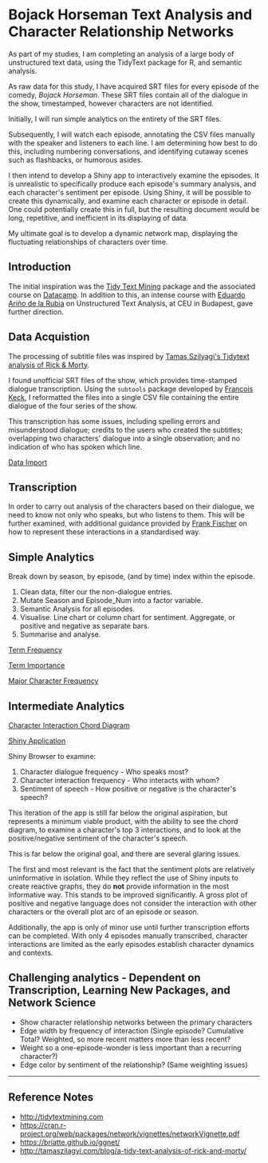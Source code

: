 # Bojack Horseman Text Analysis and Character Relationship Networks

As part of my studies, I am completing an analysis of a large body of unstructured text data, using the TidyText package for R, and semantic analysis.

As raw data for this study, I have acquired SRT files for every episode of the comedy, _Bojack Horseman_.
These SRT files contain all of the dialogue in the show, timestamped, however characters are not identified.

Initially, I will run simple analytics on the entirety of the SRT files.

Subsequently, I will watch each episode, annotating the CSV files manually with the speaker and listeners to each line.
I am determining how best to do this, including numbering conversations, and identifying cutaway scenes such as flashbacks, or humorous asides.

I then intend to develop a Shiny app to interactively examine the episodes. It is unrealistic to specifically produce each episode's summary analysis, and each character's sentiment per episode. Using Shiny, it will be possible to create this dynamically, and examine each character or episode in detail. One could potentially create this in full, but the resulting document would be long, repetitive, and inefficient in its displaying of data.

My ultimate goal is to develop a dynamic network map, displaying the fluctuating relationships of characters over time.

## Introduction

The initial inspiration was the [Tidy Text Mining](https://www.tidytextmining.com/tidytext.html) package and the associated course on [Datacamp](https://www.datacamp.com/courses/sentiment-analysis-in-r-the-tidy-way). In addition to this, an intense course with [Eduardo Ariño de la Rubia](https://github.com/earino) on Unstructured Text Analysis, at CEU in Budapest, gave further direction.

## Data Acquistion

The processing of subtitle files was inspired by [Tamas Szilyagi's Tidytext analysis of Rick & Morty](http://tamaszilagyi.com/blog/a-tidy-text-analysis-of-rick-and-morty/).

I found unofficial SRT files of the show, which provides time-stamped dialogue transcription. Using the `subtools` package developed by [Francois Keck](https://github.com/fkeck/subtools), I reformatted the files into a single CSV file containing the entire dialogue of the four series of the show.

This transcription has some issues, including spelling errors and misunderstood dialogue; credits to the users who created the subtitles; overlapping two characters' dialogue into a single observation; and no indication of who has spoken which line.

[Data Import](Data_Import.md)

## Transcription

In order to carry out analysis of the characters based on their dialogue, we need to know not only who speaks, but who listens to them. This will be further examined, with additional guidance provided by [Frank Fischer](https://github.com/lehkost) on how to represent these interactions in a standardised way.

## Simple Analytics
Break down by season, by episode, (and by time) index within the episode.

1. Clean data, filter our the non-dialogue entries.
2. Mutate Season and Episode_Num into a factor variable.
3. Semantic Analysis for all episodes.
4. Visualise. Line chart or column chart for sentiment. Aggregate, or positive and negative as separate bars.
5. Summarise and analyse.

[Term Frequency](Frequency_Analysis.md)

[Term Importance](TFIDF.md)

[Major Character Frequency](CharacterFreq.md)

## Intermediate Analytics

[Character Interaction Chord Diagram](CircularMap.md)

[Shiny Application](http://ajxander.shinyapps.io/bojackscanner)

Shiny Browser to examine:

1. Character dialogue frequency - Who speaks most?
2. Character interaction frequency - Who interacts with whom?
3. Sentiment of speech - How positive or negative is the character's speech?

This iteration of the app is still far below the original aspiration, but represents a minimum viable product, with the ability to see the chord diagram, to examine a character's top 3 interactions, and to look at the positive/negative sentiment of the character's speech.

This is far below the original goal, and there are several glaring issues.

The first and most relevant is the fact that the sentiment plots are relatively uninformative in isolation. While they reflect the use of Shiny inputs to create reactive graphs, they do __not__ provide information in the most informative way. This stands to be improved significantly. A gross plot of positive and negative language does not consider the interaction with other characters or the overall plot arc of an episode or season.

Additionally, the app is only of minor use until further transcription efforts can be completed. With only 4 episodes manually transcribed, character interactions are limited as the early episodes establish character dynamics and contexts.

## Challenging analytics - Dependent on Transcription, Learning New Packages, and Network Science

* Show character relationship networks between the primary characters
* Edge width by frequency of interaction (Single episode? Cumulative Total? Weighted, so more recent matters more than less recent?
* Weight so a one-episode-wonder is less important than a recurring character?)
* Edge color by sentiment of the relationship? (Same weighting issues)


---

## Reference Notes

* http://tidytextmining.com
* https://cran.r-project.org/web/packages/network/vignettes/networkVignette.pdf
* https://briatte.github.io/ggnet/
* http://tamaszilagyi.com/blog/a-tidy-text-analysis-of-rick-and-morty/

